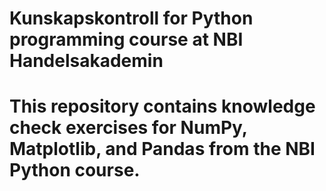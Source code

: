 # Kunskapskontroll for Python programming course at NBI Handelsakademin
# This repository contains knowledge check exercises for NumPy, Matplotlib, and Pandas from the NBI Python course.
